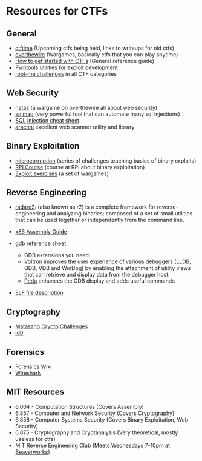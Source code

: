 # Resources for CTFs

## General
* [ctftime](ctftime.org) (Upcoming ctfs being held, links to writeups for old ctfs)
* [overthewire](overthewire.org) (Wargames, basically ctfs that you can play anytime)
* [How to get started with CTFs](https://www.endgame.com/blog/how-get-started-ctf) (General reference guide)
* [Pwntools](https://github.com/Gallopsled/pwntools) utilities for exploit development
* [root-me challenges](https://www.root-me.org/?lang=en) in all CTF categories

## Web Security
* [natas](http://overthewire.org/wargames/natas) (a wargame on overthewire all about web security)
* [sqlmap](http://sqlmap.org/) (very powerful tool that can automate many sql injections)
* [SQL injection cheat sheet](https://www.netsparker.com/blog/web-security/sql-injection-cheat-sheet/)
* [arachni](http://www.arachni-scanner.com/) excellent web scanner utility and library

## Binary Exploitation
* [microcorruption](http://microcorruption.com) (series of challenges teaching basics of binary exploits)
* [RPI Course](https://github.com/RPISEC/MBE) (course at RPI about binary exploitation)
* [Exploit exercises](https://exploit-exercises.com/) (a set of wargames)

## Reverse Engineering
* [radare2](http://radare.org/r/): (also known as r2) is a complete framework for reverse-engineering and analyzing binaries; composed of a set of small utilities that can be used together or independently from the command line.
* [x86 Assembly Guide](http://www.cs.virginia.edu/~evans/cs216/guides/x86.html)
* [gdb reference sheet](http://r00ted.com/cheat%20sheet%20reverse%20v6.png)
  * GDB extensions you need:
  * [Voltron](https://github.com/snare/voltron) improves the user experience of various debuggers (LLDB, GDB, VDB and WinDbg) by enabling the attachment of utility views that can retrieve and display data from the debugger host.
  * [Peda](https://github.com/longld/peda) enhances the GDB display and adds useful commands

* [ELF file description](http://i.imgur.com/m6kL4Lv.png)

## Cryptography
* [Matasano Crypto Challenges](http://cryptopals.com/)
* [id0](https://id0-rsa.pub/)

## Forensics
* [Forensics Wiki](http://forensicswiki.org/)
* [Wireshark](https://www.wireshark.org/)

## MIT Resources
* 6.004 - Computation Structures (Covers Assembly)
* 6.857 - Computer and Network Security (Covers Cryptography)
* 6.858 - Computer Systems Security (Covers Binary Exploitation, Web Security)
* 6.875 - Cryptography and Cryptanalysis (Very theoretical, mostly useless for ctfs)
* MIT Reverse Engineering Club (Meets Wednesdays 7-10pm at [Beaverworks](https://beaverworks.ll.mit.edu/CMS/bw/))
